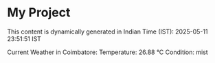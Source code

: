 # My Project

This content is dynamically generated in Indian Time (IST): 2025-05-11 23:51:51 IST


Current Weather in Coimbatore:
Temperature: 26.88 °C
Condition: mist
